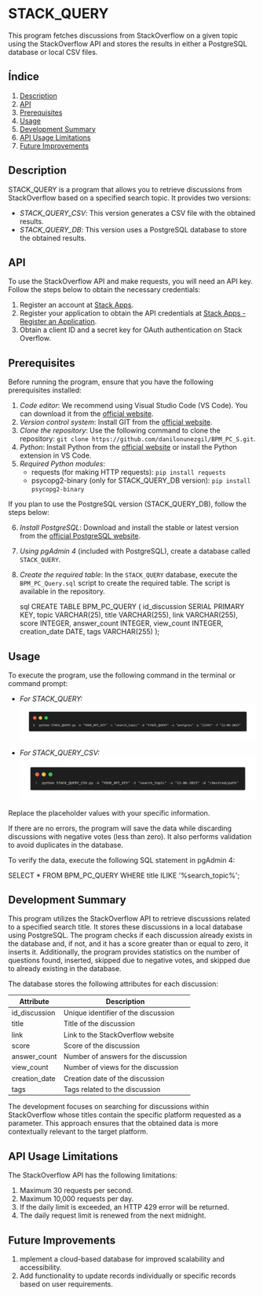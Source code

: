 # STACK_QUERY

This program fetches discussions from StackOverflow on a given topic using the StackOverflow API and stores the results in either a PostgreSQL database or local CSV files.

## Índice

1. [Description](#description)
2. [API](#api)
3. [Prerequisites](#prerequisites)
4. [Usage](#usage)
5. [Development Summary](#development-summary)
6. [API Usage Limitations](#api-usage-limitations)
7. [Future Improvements](#future-improvements)

## Description

STACK_QUERY is a program that allows you to retrieve discussions from StackOverflow based on a specified search topic. It provides two versions:

- *STACK_QUERY_CSV*: This version generates a CSV file with the obtained results.
- *STACK_QUERY_DB*: This version uses a PostgreSQL database to store the obtained results.

## API

To use the StackOverflow API and make requests, you will need an API key. Follow the steps below to obtain the necessary credentials:

1. Register an account at [Stack Apps](https://stackapps.com/users/login).
2. Register your application to obtain the API credentials at [Stack Apps - Register an Application](https://stackapps.com/apps/oauth/register).
3. Obtain a client ID and a secret key for OAuth authentication on Stack Overflow.

## Prerequisites
Before running the program, ensure that you have the following prerequisites installed:

1. *Code editor*: We recommend using Visual Studio Code (VS Code). You can download it from the [official website](https://code.visualstudio.com/download).
2. *Version control system*: Install GIT from the [official website](https://git-scm.com/downloads).
3. *Clone the repository*: Use the following command to clone the repository: `git clone https://github.com/danilonunezgil/BPM_PC_S.git`.
4. *Python*: Install Python from the [official website](https://www.python.org/downloads/) or install the Python extension in VS Code.
5. *Required Python modules*:
   - requests (for making HTTP requests): `pip install requests`
   - psycopg2-binary (only for STACK_QUERY_DB version): `pip install psycopg2-binary`

If you plan to use the PostgreSQL version (STACK_QUERY_DB), follow the steps below:

6. *Install PostgreSQL*: Download and install the stable or latest version from the [official PostgreSQL website](https://www.postgresql.org/download/).
7. *Using pgAdmin 4* (included with PostgreSQL), create a database called `STACK_QUERY`.
8. *Create the required table*: In the `STACK_QUERY` database, execute the `BPM_PC_Query.sql` script to create the required table. The script is available in the repository.

   sql
   CREATE TABLE BPM_PC_QUERY (
      id_discussion SERIAL PRIMARY KEY,
      topic VARCHAR(25),
      title VARCHAR(255),
      link VARCHAR(255),
      score INTEGER,
      answer_count INTEGER,
      view_count INTEGER,
      creation_date DATE,
      tags VARCHAR(255)
   );
   

## Usage

To execute the program, use the following command in the terminal or command prompt:

- *For STACK_QUERY:*
   ![comando de ejecucion](STACK_QUERY_DB/comando_ejecucion_DB.png)

- *For STACK_QUERY_CSV:*
   ![comando de ejecucion](STACK_QUERY_CSV/comando_ejecucion_CSV.png)



Replace the placeholder values with your specific information.

If there are no errors, the program will save the data while discarding discussions with negative votes (less than zero). It also performs validation to avoid duplicates in the database.

To verify the data, execute the following SQL statement in pgAdmin 4:

SELECT \* FROM BPM_PC_QUERY WHERE title ILIKE '%search_topic%';

## Development Summary

This program utilizes the StackOverflow API to retrieve discussions related to a specified search title. It stores these discussions in a local database using PostgreSQL. The program checks if each discussion already exists in the database and, if not, and it has a score greater than or equal to zero, it inserts it. Additionally, the program provides statistics on the number of questions found, inserted, skipped due to negative votes, and skipped due to already existing in the database.

The database stores the following attributes for each discussion:

| Attribute     | Description                          |
| ------------- | ------------------------------------ |
| id_discussion | Unique identifier of the discussion  |
| title         | Title of the discussion              |
| link          | Link to the StackOverflow website    |
| score         | Score of the discussion              |
| answer_count  | Number of answers for the discussion |
| view_count    | Number of views for the discussion   |
| creation_date | Creation date of the discussion      |
| tags          | Tags related to the discussion       |

The development focuses on searching for discussions within StackOverflow whose titles contain the specific platform requested as a parameter. This approach ensures that the obtained data is more contextually relevant to the target platform.

## API Usage Limitations

The StackOverflow API has the following limitations:

1. Maximum 30 requests per second.
2. Maximum 10,000 requests per day.
3. If the daily limit is exceeded, an HTTP 429 error will be returned.
4. The daily request limit is renewed from the next midnight.

## Future Improvements

1. mplement a cloud-based database for improved scalability and accessibility.
2. Add functionality to update records individually or specific records based on user requirements.